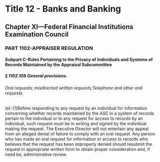 
# Title 12 - Banks and Banking
## Chapter XI—Federal Financial Institutions Examination Council
### PART 1102-APPRAISER REGULATION
#### Subpart C-Rules Pertaining to the Privacy of Individuals and Systems of Records Maintained by the Appraisal Subcommittee
##### § 1102.108 General provisions.
###### Oral requests; misdirected written requests,Telephone and other oral requests.

(e)-(1)Before responding to any request by an individual for information concerning whether records maintained by the ASC in a system of records pertain to the individual or to any request for access to records by an individual, such request must be in writing and signed by the individual making the request. The Executive Director will not entertain any appeal from an alleged denial of failure to comply with an oral request. Any person who has made an oral request for information or access to records who believes that the request has been improperly denied should resubmit the request in appropriate written form to obtain proper consideration and, if need be, administrative review.
